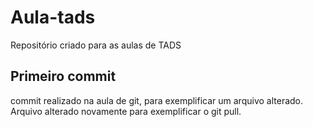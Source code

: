 # Aula-tads

Repositório criado para as aulas de TADS

## Primeiro commit 

commit realizado na aula de git, para exemplificar um arquivo alterado. 
Arquivo alterado novamente para exemplificar o git pull. 
